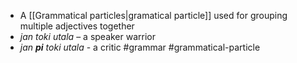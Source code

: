 - A [[Grammatical particles|gramatical particle]] used for grouping multiple adjectives together
- *jan toki utala* – a speaker warrior
- *jan **pi** toki utala* - a critic
#grammar
#grammatical-particle
